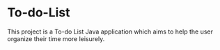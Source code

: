 # To-do-List
This project is a To-do List Java application which aims to help the user organize their time more leisurely.
